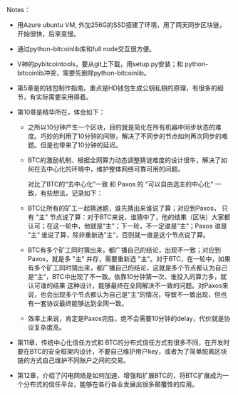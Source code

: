 Notes：
   * 用Azure ubuntu VM, 外加256G的SSD搭建了环境，用了两天同步区块链，开始很快，后来变慢。
   
   * 通过python-bitcoinlib库和full node交互很方便。
   
   * V神的pybitcointools，要从git上下载，用setup.py安装；和 python-bitcoinlib冲突，需要先删除python-bitcoinlib。
   
   * 第5章是的钱包制作指南。重点是HD钱包生成公钥私钥的原理，有很多的细节，有实际需要采用得着。
   
   * 第10章是精华所在，体会如下：
     * 之所以10分钟产生一个区块，目的就是简化在所有机器中同步状态的难度。巧妙的利用了10分钟的间隙，解决了不同步的节点如何再次同步的难题。但是也带来了10分钟的延迟。
     * BTC的激励机制、根据全网算力动态调整猜谜难度的设计很牛，解决了如何在去中心化的环境中，维护整体网络可靠可用的问题。
     
        对比了BTC的“去中心化”一致 和 Paxos 的 "可以自由选主的中心化" 一致，有些想法，记录如下：
     * BTC让所有的矿工一起猜迷题，谁先猜出来谁说了算；对应到Paxos， 只有 "主" 节点说了算：对于BTC来说，谁猜中了，他的结果（区块）大家都认可；在这一轮中，他就是“主"；下一轮，不一定谁是”主“；Paxos 谁是 ”主“ 谁说了算，除非重新选”主“，否则就一直是这个节点说了算。
     * BTC有多个矿工同时猜出来，都广播自己的结论，出现不一致；对应到Paxos，就是多 "主" 并存，需要重新选 "主"。对于BTC，在一轮中，如果有多个矿工同时猜出来，都广播自己的结论，这就是多个节点都认为自己是”主“，BTC中出现了不一致。依靠10分钟猜一次、谁投入的算力多，就认可谁的结果 这种设计，能够最终在全网解决不一致的问题。对Paxos来说，也会出现多个节点都认为自己是”主“的情况，导致不一致出现，但也有一套协议最终能够达到全网一致。
     * 效率上来说，肯定是Paxos完胜，绝不会需要10分钟的delay，代价就是协议复杂度高。
     
   * 第11章，传统中心化信任方式和 BTC的分布式信任方式有很多不同，在开发时要在BTC的安全框架内设计，不要自己维护用户key，或者为了简单脱离区块链的方式自己维护不同账户之间的交易。
 	
   * 第12章，介绍了闪电网络是如何加速、增强和扩展BTC的，将BTC扩展成为一个分布式的信任平台，能够在各行各业发展出很多颠覆性的应用。